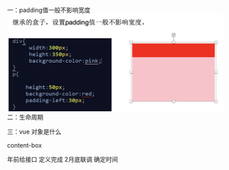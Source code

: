一：padding值一般不影响宽度		
<img src="./1.png">		
二：生命周期				

三：vue 对象是什么


content-box

年前给接口 定义完成
2月底联调 确定时间




